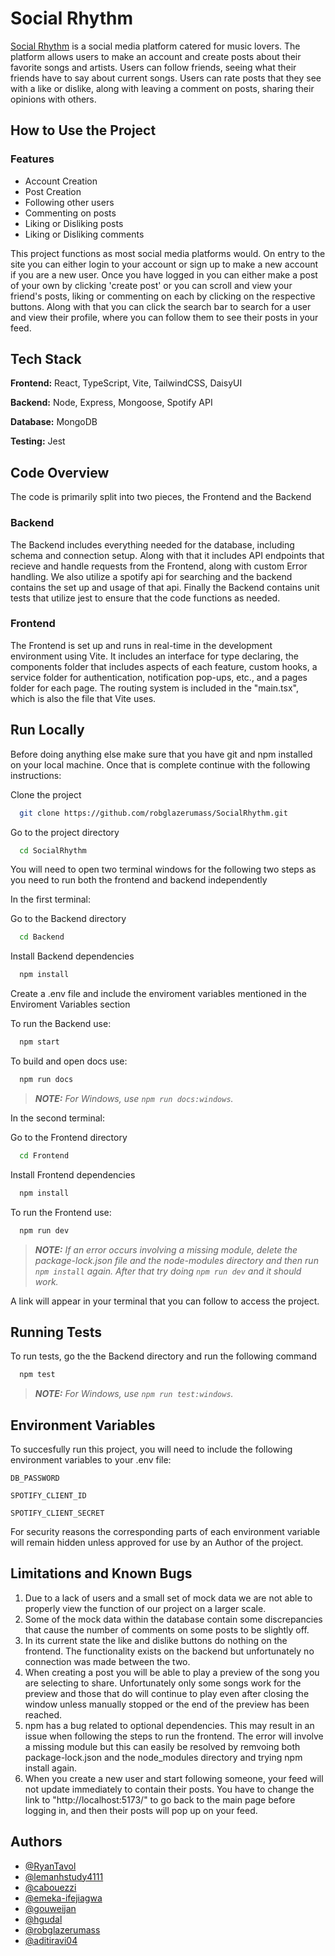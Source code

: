 
# Social Rhythm

[Social Rhythm](https://github.com/robglazerumass/SocialRhythm) is a social media platform catered for music lovers. The platform allows users to make an account and create posts about their favorite songs and artists. Users can follow friends, seeing what their friends have to say about current songs. Users can rate posts that they see with a like or dislike, along with leaving a comment on posts, sharing their opinions with others.


## How to Use the Project

### Features

- Account Creation
- Post Creation
- Following other users 
- Commenting on posts 
- Liking or Disliking posts
- Liking or Disliking comments

This project functions as most social media platforms would. On entry to the site you can either login to your account or sign up to make a new account if you are a new user. Once you have logged in you can either make a post of your own by clicking 'create post' or you can scroll and view your friend's posts, liking or commenting on each by clicking on the respective buttons. Along with that you can click the search bar to search for a user and view their profile, where you can follow them to see their posts in your feed. 


## Tech Stack

**Frontend:** React, TypeScript, Vite, TailwindCSS, DaisyUI

**Backend:** Node, Express, Mongoose, Spotify API

**Database:** MongoDB

**Testing:** Jest

## Code Overview

The code is primarily split into two pieces, the Frontend and the Backend

### Backend
The Backend includes everything needed for the database, including schema and connection setup. Along with that it includes API endpoints that recieve and handle requests from the Frontend, along with custom Error handling. We also utilize a spotify api for searching and the backend contains the set up and usage of that api. Finally the Backend contains unit tests that utilize jest to ensure that the code functions as needed. 

### Frontend
The Frontend is set up and runs in real-time in the development environment using Vite. It includes an interface for type declaring, the components folder that includes aspects of each feature, custom hooks, a service folder for authentication, notification pop-ups, etc., and a pages folder for each page. The routing system is included in the "main.tsx", which is also the file that Vite uses. 

## Run Locally
Before doing anything else make sure that you have git and npm installed on your local machine. Once that is complete continue with the following instructions:

Clone the project

```bash
  git clone https://github.com/robglazerumass/SocialRhythm.git
```

Go to the project directory

```bash
  cd SocialRhythm
```

You will need to open two terminal windows for the following two steps as you need to run both the frontend and backend independently

In the first terminal:

Go to the Backend directory

```bash
  cd Backend
```
Install Backend dependencies

```bash
  npm install
```
Create a .env file and include the enviroment variables mentioned in the Enviroment Variables section 
 
To run the Backend use:
```bash
  npm start
```
To build and open docs use:
```bash
  npm run docs
```
> **_NOTE:_**  *For Windows, use `npm run docs:windows`.*

In the second terminal:

Go to the Frontend directory 
```bash
  cd Frontend
```
Install Frontend dependencies

```bash
  npm install
```
To run the Frontend use:
```bash
  npm run dev
```
> **_NOTE:_**  *If an error occurs involving a missing module, delete the package-lock.json file and the node-modules directory and then run `npm install` again. After that try doing `npm run dev` and it should work.*

A link will appear in your terminal that you can follow to access the project. 

## Running Tests

To run tests, go the the Backend directory and run the following command

```bash
  npm test
```
> **_NOTE:_**  *For Windows, use `npm run test:windows`.*

## Environment Variables

To succesfully run this project, you will need to include the following environment variables to your .env file:

`DB_PASSWORD`

`SPOTIFY_CLIENT_ID`

`SPOTIFY_CLIENT_SECRET`

For security reasons the corresponding parts of each environment variable will remain hidden unless approved for use by an Author of the project. 

## Limitations and Known Bugs

1. Due to a lack of users and a small set of mock data we are not able to properly view the function of our project on a larger scale.
2. Some of the mock data within the database contain some discrepancies that cause the number of comments on some posts to be slightly off.
3. In its current state the like and dislike buttons do nothing on the frontend. The functionality exists on the backend but unfortunately no connection was made between the two.
4. When creating a post you will be able to play a preview of the song you are selecting to share. Unfortunately only some songs work for the preview and those that do will continue to play even after closing the window unless manually stopped or the end of the preview has been reached.
5. npm has a bug related to optional dependencies. This may result in an issue when following the steps to run the frontend. The error will involve a missing module but this can easily be resolved by remvoing both package-lock.json and the node_modules directory and trying npm install again.
6. When you create a new user and start following someone, your feed will not update immediately to contain their posts. You have to change the link to "http://localhost:5173/" to go back to the main page before logging in, and then their posts will pop up on your feed.
 
## Authors

- [@RyanTavol](https://github.com/RyanTavol)
- [@lemanhstudy4111](https://github.com/lemanhstudy4111)
- [@cabouezzi](https://github.com/cabouezzi)
- [@emeka-ifejiagwa](https://github.com/emeka-ifejiagwa)
- [@gouweijan](https://github.com/gouweijan)
- [@hgudal](https://github.com/hgudal)
- [@robglazerumass](https://github.com/robglazerumass)
- [@aditiravi04](https://github.com/aditiravi04)

